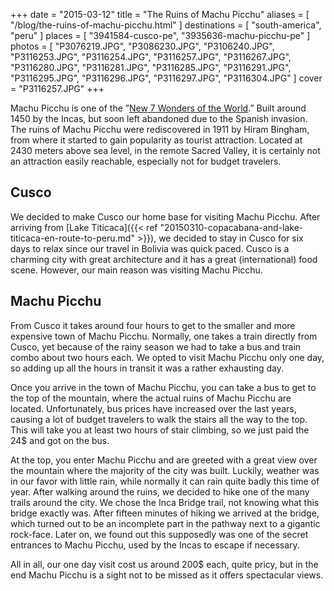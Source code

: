 +++
date    = "2015-03-12"
title   = "The Ruins of Machu Picchu"
aliases = [ "/blog/the-ruins-of-machu-picchu.html" ]
destinations = [ "south-america", "peru" ]
places  = [ "3941584-cusco-pe", "3935636-machu-picchu-pe" ]
photos  = [
  "P3076219.JPG", "P3086230.JPG", "P3106240.JPG", "P3116253.JPG", "P3116254.JPG",
  "P3116257.JPG", "P3116267.JPG", "P3116280.JPG", "P3116281.JPG", "P3116285.JPG",
  "P3116291.JPG", "P3116295.JPG", "P3116296.JPG", "P3116297.JPG", "P3116304.JPG"
]
cover = "P3116257.JPG"
+++

Machu Picchu is one of the ”[New 7 Wonders of the World](http://world.new7wonders.com/new7wonders-of-the-world-page/new7wonders-of-the-world/).” Built around 1450 by the Incas, but soon left abandoned due to the Spanish invasion. The ruins of Machu Picchu were rediscovered in 1911 by Hiram Bingham, from where it started to gain popularity as tourist attraction. Located at 2430 meters above sea level, in the remote Sacred Valley, it is certainly not an attraction easily reachable, especially not for budget travelers.
<!--more-->
## Cusco
We decided to make Cusco our home base for visiting Machu Picchu. After arriving from [Lake Titicaca]({{< ref "20150310-copacabana-and-lake-titicaca-en-route-to-peru.md" >}}), we decided to stay in Cusco for six days to relax since our travel in Bolivia was quick paced. Cusco is a charming city with great architecture and it has a great (international) food scene. However, our main reason was visiting Machu Picchu.

## Machu Picchu
From Cusco it takes around four hours to get to the smaller and more expensive town of Machu Picchu. Normally, one takes a train directly from Cusco, yet because of the rainy season we had to take a bus and train combo about two hours each. We opted to visit Machu Picchu only one day, so adding up all the hours in transit it was a rather exhausting day.

Once you arrive in the town of Machu Picchu, you can take a bus to get to the top of the mountain, where the actual ruins of Machu Picchu are located. Unfortunately, bus prices have increased over the last years, causing a lot of budget travelers to walk the stairs all the way to the top. This will take you at least two hours of stair climbing, so we just paid the 24$ and got on the bus.

At the top, you enter Machu Picchu and are greeted with a great view over the mountain where the majority of the city was built. Luckily, weather was in our favor with little rain, while normally it can rain quite badly this time of year. After walking around the ruins, we decided to hike one of the many trails around the city. We chose the Inca Bridge trail, not knowing what this bridge exactly was. After fifteen minutes of hiking we arrived at the bridge, which turned out to be an incomplete part in the pathway next to a gigantic rock-face. Later on, we found out this supposedly was one of the secret entrances to Machu Picchu, used by the Incas to escape if necessary.

All in all, our one day visit cost us around 200$ each, quite pricy, but in the end Machu Picchu is a sight not to be missed as it offers spectacular views.